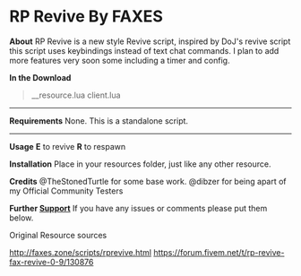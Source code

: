 # **RP Revive By FAXES**

**About**
RP Revive is a new style Revive script, inspired by DoJ's revive script this script uses keybindings instead of text chat commands. I plan to add more features very soon some including a timer and config.

**In the Download**
  >__resource.lua
  client.lua

<hr>

**Requirements**
None. This is a standalone script.

<hr>

**Usage**
**E** to revive
**R** to respawn

**Installation**
Place in your resources folder, just like any other resource.


**Credits**
@TheStonedTurtle for some base work. @dibzer for being apart of my Official Community Testers 

**Further [Support](http://faxes.zone/discord)**
If you have any issues or comments please put them below.

Original Resource sources

http://faxes.zone/scripts/rprevive.html
https://forum.fivem.net/t/rp-revive-fax-revive-0-9/130876
